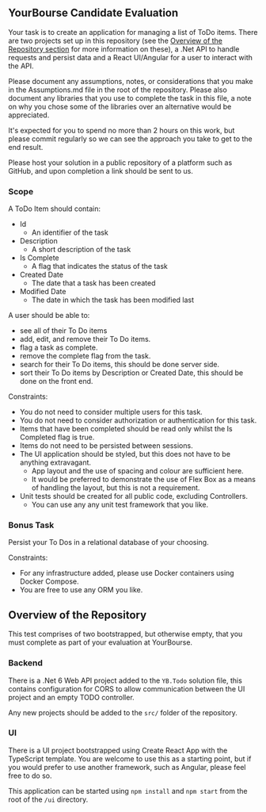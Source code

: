 ## YourBourse Candidate Evaluation
Your task is to create an application for managing a list of ToDo items. 
There are two projects set up in this repository (see the [Overview of the Repository section](#overview-of-the-repository) for more information on these), 
a .Net API to handle requests and persist data and a React UI/Angular for a user to interact with the API.

Please document any assumptions, notes, or considerations that you make in the Assumptions.md file in the root of the repository. Please also document any libraries that you use to complete the task in this file, a note on why you chose some of the libraries over an alternative would be appreciated.

It's expected for you to spend no more than 2 hours on this work, but please commit regularly so we can see the approach you take to get to the end result.

Please host your solution in a public repository of a platform such as GitHub, and upon completion a link should be sent to us.

### Scope

A ToDo Item should contain:
* Id
    * An identifier of the task
* Description
    * A short description of the task
* Is Complete
    * A flag that indicates the status of the task
* Created Date
    * The date that a task has been created
* Modified Date
    * The date in which the task has been modified last

A user should be able to:
* see all of their To Do items
* add, edit, and remove their To Do items.
* flag a task as complete.
* remove the complete flag from the task.
* search for their To Do items, this should be done server side.
* sort their To Do items by Description or Created Date, this should be done on the front end.

Constraints:
* You do not need to consider multiple users for this task.
* You do not need to consider authorization or authentication for this task.
* Items that have been completed should be read only whilst the Is Completed flag is true.
* Items do not need to be persisted between sessions.
* The UI application should be styled, but this does not have to be anything extravagant. 
    * App layout and the use of spacing and colour are sufficient here. 
    * It would be preferred to demonstrate the use of Flex Box as a means of handling the layout, but this is not a requirement.
* Unit tests should be created for all public code, excluding Controllers.
    * You can use any any unit test framework that you like.

### Bonus Task
Persist your To Dos in a relational database of your choosing.

Constraints:
* For any infrastructure added, please use Docker containers using Docker Compose.
* You are free to use any ORM you like. 

## Overview of the Repository
This test comprises of two bootstrapped, but otherwise empty, that you must complete as part of your evaluation at YourBourse.

### Backend
There is a .Net 6 Web API project added to the `YB.Todo` solution file, this contains configuration for CORS to allow communication between the UI project and an empty TODO controller.

Any new projects should be added to the `src/` folder of the repository.

### UI
There is a UI project bootstrapped using Create React App with the TypeScript template. You are welcome to use this as a starting point, but if you would prefer to use another framework, such as Angular, please feel free to do so.

This application can be started using `npm install` and `npm start` from the root of the `/ui` directory.
